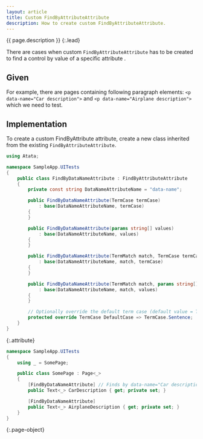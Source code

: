 ```yaml
---
layout: article
title: Custom FindByAttributeAttribute
description: How to create custom FindByAttributeAttribute.
---
```


{{ page.description }}
{:.lead}

There are cases when custom `FindByAttributeAttribute` has to be created to find a control by value of a specific attribute .

## Given

For example, there are pages containing following paragraph elements: `<p data-name="Car description">` and `<p data-name="Airplane description">` which we need to test.

## Implementation

To create a custom FindByAttribute attribute, create a new class inherited from the existing `FindByAttributeAttribute`.

```cs
using Atata;

namespace SampleApp.UITests
{
    public class FindByDataNameAttribute : FindByAttributeAttribute
    {
        private const string DataNameAttributeName = "data-name";

        public FindByDataNameAttribute(TermCase termCase)
            : base(DataNameAttributeName, termCase)
        {
        }

        public FindByDataNameAttribute(params string[] values)
            : base(DataNameAttributeName, values)
        {
        }

        public FindByDataNameAttribute(TermMatch match, TermCase termCase)
            : base(DataNameAttributeName, match, termCase)
        {
        }

        public FindByDataNameAttribute(TermMatch match, params string[] values)
            : base(DataNameAttributeName, match, values)
        {
        }

        // Optionally override the default term case (default value = TermCase.Title).
        protected override TermCase DefaultCase => TermCase.Sentence;
    }
}
```
{:.attribute}

```cs
namespace SampleApp.UITests
{
    using _ = SomePage;

    public class SomePage : Page<_>
    {
        [FindByDataNameAttribute] // Finds by data-name="Car description".
        public Text<_> CarDescription { get; private set; }

        [FindByDataNameAttribute]
        public Text<_> AirplaneDescription { get; private set; }
    }
}
```
{:.page-object}
